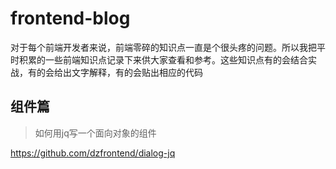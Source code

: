 # frontend-blog

对于每个前端开发者来说，前端零碎的知识点一直是个很头疼的问题。所以我把平时积累的一些前端知识点记录下来供大家查看和参考。这些知识点有的会结合实战，有的会给出文字解释，有的会贴出相应的代码

## 组件篇

> 如何用jq写一个面向对象的组件

<https://github.com/dzfrontend/dialog-jq>








